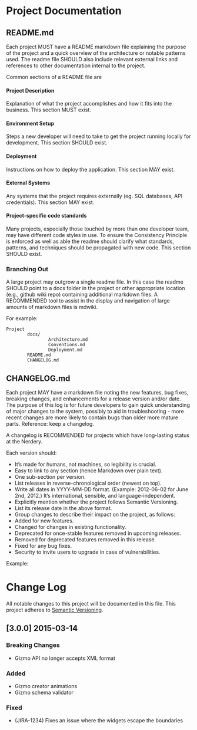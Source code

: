 Project Documentation
===========================================

README.md
-------------------------------------------

Each project MUST have a README markdown file explaining the purpose of the project and a quick overview of the architecture or notable patterns used.  The readme file SHOULD also include relevant external links and references to other documentation internal to the project. 

Common sections of a README file are

#### Project Description
Explanation of what the project accomplishes and how it fits into the business. This section MUST exist.

#### Environment Setup
Steps a new developer will need to take to get the project running locally for development. This section SHOULD exist.

#### Deployment
Instructions on how to deploy the application. This section MAY exist.

#### External Systems
Any systems that the project requires externally (eg. SQL databases, API credentials). This section MAY exist.

#### Project-specific code standards
Many projects, especially those touched by more than one developer team, may have different code styles in use.  To ensure the Consistency Principle is enforced as well as able the readme should clarify what standards, patterns, and techniques should be propagated with new code. This section SHOULD exist.

### Branching Out
A large project may outgrow a single readme file.  In this case the readme SHOULD point to a docs folder in the project or other appropriate location (e.g., github wiki repo) containing additional markdown files.  A RECOMMENDED tool to assist in the display and navigation of large amounts of markdown files is mdwiki.

For example:
```
Project
        docs/
                Architecture.md
                Conventions.md
                Deployment.md
        README.md
        CHANGELOG.md
```

CHANGELOG.md
-------------------------------------------

Each project MAY have a markdown file noting the new features, bug fixes, breaking changes, and enhancements for a release version and/or date.  The purpose of this log is for future developers to gain quick understanding of major changes to the system, possibly to aid in troubleshooting - more recent changes are more likely to contain bugs than older more mature parts.  Reference: keep a changelog.


A changelog is RECOMMENDED for projects which have long-lasting status at the Nerdery.


Each version should:
* It’s made for humans, not machines, so legibility is crucial.
* Easy to link to any section (hence Markdown over plain text).
* One sub-section per version.
* List releases in reverse-chronological order (newest on top).
* Write all dates in YYYY-MM-DD format. (Example: 2012-06-02 for June 2nd, 2012.) It’s international, sensible, and language-independent.
* Explicitly mention whether the project follows Semantic Versioning.
* List its release date in the above format.
* Group changes to describe their impact on the project, as follows:
* Added for new features.
* Changed for changes in existing functionality.
* Deprecated for once-stable features removed in upcoming releases.
* Removed for deprecated features removed in this release.
* Fixed for any bug fixes.
* Security to invite users to upgrade in case of vulnerabilities.




Example:


# Change Log
All notable changes to this project will be documented in this file.
This project adheres to [Semantic Versioning](http://semver.org/).


## [3.0.0] 2015-03-14
### Breaking Changes
- Gizmo API no longer accepts XML format
### Added
- Gizmo creator animations
- Gizmo schema validator
### Fixed
- (JIRA-1234) Fixes an issue where the widgets escape the boundaries
